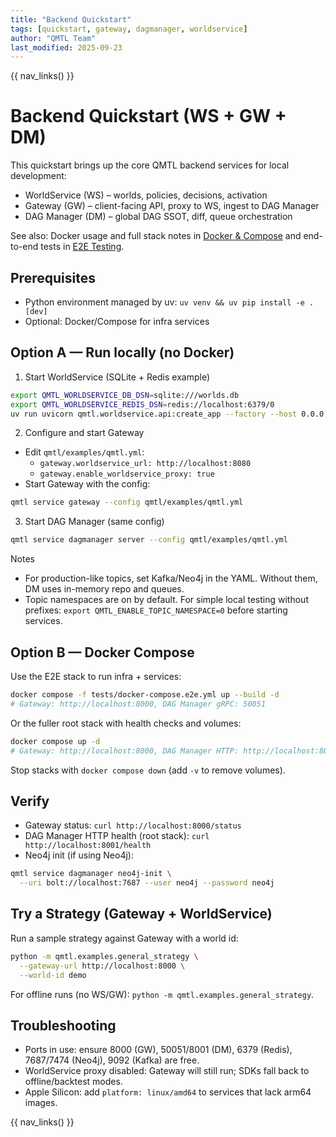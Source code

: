 ```yaml
---
title: "Backend Quickstart"
tags: [quickstart, gateway, dagmanager, worldservice]
author: "QMTL Team"
last_modified: 2025-09-23
---
```


{{ nav_links() }}

# Backend Quickstart (WS + GW + DM)

This quickstart brings up the core QMTL backend services for local development:

- WorldService (WS) – worlds, policies, decisions, activation
- Gateway (GW) – client-facing API, proxy to WS, ingest to DAG Manager
- DAG Manager (DM) – global DAG SSOT, diff, queue orchestration

See also: Docker usage and full stack notes in [Docker & Compose](docker.md) and
end-to-end tests in [E2E Testing](e2e_testing.md).

## Prerequisites

- Python environment managed by uv: `uv venv && uv pip install -e .[dev]`
- Optional: Docker/Compose for infra services

## Option A — Run locally (no Docker)

1) Start WorldService (SQLite + Redis example)

```bash
export QMTL_WORLDSERVICE_DB_DSN=sqlite:///worlds.db
export QMTL_WORLDSERVICE_REDIS_DSN=redis://localhost:6379/0
uv run uvicorn qmtl.worldservice.api:create_app --factory --host 0.0.0.0 --port 8080
```

2) Configure and start Gateway

- Edit `qmtl/examples/qmtl.yml`:
  - `gateway.worldservice_url: http://localhost:8080`
  - `gateway.enable_worldservice_proxy: true`
- Start Gateway with the config:

```bash
qmtl service gateway --config qmtl/examples/qmtl.yml
```

3) Start DAG Manager (same config)

```bash
qmtl service dagmanager server --config qmtl/examples/qmtl.yml
```

Notes
- For production-like topics, set Kafka/Neo4j in the YAML. Without them, DM uses in-memory repo and queues.
- Topic namespaces are on by default. For simple local testing without prefixes: `export QMTL_ENABLE_TOPIC_NAMESPACE=0` before starting services.

## Option B — Docker Compose

Use the E2E stack to run infra + services:

```bash
docker compose -f tests/docker-compose.e2e.yml up --build -d
# Gateway: http://localhost:8000, DAG Manager gRPC: 50051
```

Or the fuller root stack with health checks and volumes:

```bash
docker compose up -d
# Gateway: http://localhost:8000, DAG Manager HTTP: http://localhost:8001/health
```

Stop stacks with `docker compose down` (add `-v` to remove volumes).

## Verify

- Gateway status: `curl http://localhost:8000/status`
- DAG Manager HTTP health (root stack): `curl http://localhost:8001/health`
- Neo4j init (if using Neo4j):

```bash
qmtl service dagmanager neo4j-init \
  --uri bolt://localhost:7687 --user neo4j --password neo4j
```

## Try a Strategy (Gateway + WorldService)

Run a sample strategy against Gateway with a world id:

```bash
python -m qmtl.examples.general_strategy \
  --gateway-url http://localhost:8000 \
  --world-id demo
```

For offline runs (no WS/GW): `python -m qmtl.examples.general_strategy`.

## Troubleshooting

- Ports in use: ensure 8000 (GW), 50051/8001 (DM), 6379 (Redis), 7687/7474 (Neo4j), 9092 (Kafka) are free.
- WorldService proxy disabled: Gateway will still run; SDKs fall back to offline/backtest modes.
- Apple Silicon: add `platform: linux/amd64` to services that lack arm64 images.

{{ nav_links() }}

